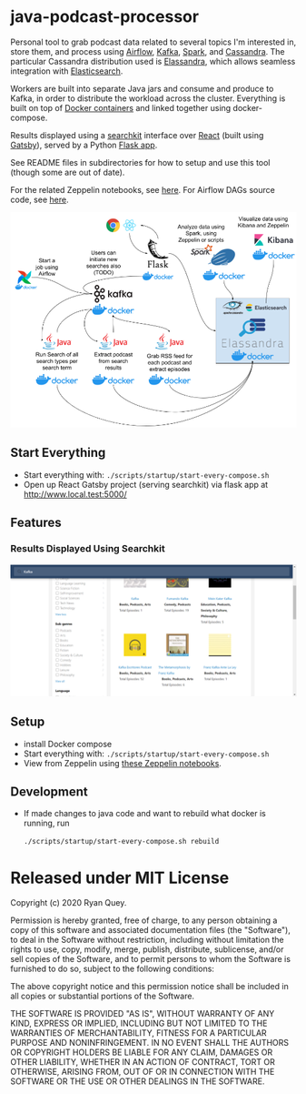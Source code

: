 # java-podcast-processor
Personal tool to grab podcast data related to several topics I'm interested in, store them, and process using [Airflow](https://github.com/apache/airflow), [Kafka](https://kafka.apache.org/), [Spark](https://spark.apache.org/), and [Cassandra](https://cassandra.apache.org/). The particular Cassandra distribution used is [Elassandra](https://www.elassandra.io/), which allows seamless integration with [Elasticsearch](https://www.elastic.co/). 

Workers are built into separate Java jars and consume and produce to Kafka, in order to distribute the workload across the cluster. Everything is built on top of [Docker containers](https://www.docker.com/) and linked together using docker-compose.

Results displayed using a [searchkit](https://github.com/searchkit/searchkit) interface over [React](https://reactjs.org/) (built using [Gatsby](https://www.gatsbyjs.org/)), served by a Python [Flask app](https://flask.palletsprojects.com/). 

See README files in subdirectories for how to setup and use this tool (though some are out of date).

For the related Zeppelin notebooks, see [here](https://github.com/RyanQuey/dse-zeppelin-notebooks). For Airflow DAGs source code, see [here](https://github.com/RyanQuey/airflow-with-podcasts).

![image](https://github.com/RyanQuey/java-podcast-processor/raw/master/screenshots/wh_Podcast%20Analysis%20Tool.png)

## Start Everything
- Start everything with: `./scripts/startup/start-every-compose.sh`
- Open up React Gatsby project (serving searchkit) via flask app at http://www.local.test:5000/


## Features
### Results Displayed Using Searchkit
![image](https://github.com/RyanQuey/java-podcast-processor/raw/master/screenshots/searchkit-podcasts-sample-search.png)

## Setup
- install Docker compose
- Start everything with: `./scripts/startup/start-every-compose.sh`
- View from Zeppelin using [these Zeppelin notebooks](https://github.com/RyanQuey/dse-zeppelin-notebooks).

## Development
- If made changes to java code and want to rebuild what docker is running, run

    `./scripts/startup/start-every-compose.sh rebuild`

# Released under MIT License

Copyright (c) 2020 Ryan Quey.

Permission is hereby granted, free of charge, to any person obtaining a copy of this software and associated documentation files (the "Software"), to deal in the Software without restriction, including without limitation the rights to use, copy, modify, merge, publish, distribute, sublicense, and/or sell copies of the Software, and to permit persons to whom the Software is furnished to do so, subject to the following conditions:

The above copyright notice and this permission notice shall be included in all copies or substantial portions of the Software.

THE SOFTWARE IS PROVIDED "AS IS", WITHOUT WARRANTY OF ANY KIND, EXPRESS OR IMPLIED, INCLUDING BUT NOT LIMITED TO THE WARRANTIES OF MERCHANTABILITY, FITNESS FOR A PARTICULAR PURPOSE AND NONINFRINGEMENT. IN NO EVENT SHALL THE AUTHORS OR COPYRIGHT HOLDERS BE LIABLE FOR ANY CLAIM, DAMAGES OR OTHER LIABILITY, WHETHER IN AN ACTION OF CONTRACT, TORT OR OTHERWISE, ARISING FROM, OUT OF OR IN CONNECTION WITH THE SOFTWARE OR THE USE OR OTHER DEALINGS IN THE SOFTWARE.
